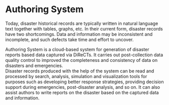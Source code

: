 # Authoring System

Today, disaster historical records are typically written in natural language text together with tables, graphs, etc. In their current form, disaster records have two shortcomings. Data and information may be inconsistent and incomplete, and such defects take time and effort to uncover.

Authoring System is a cloud-based system for generation of disaster reports based data captured via DiReCTs. It carries out post-collection data quality control to improved the completeness and consistency of data on disasters and emergencies.  
Disaster records produced with the help of the system can be read and processed by search, analysis, simulation and visualization tools for purposes such as developing better response strategies, providing decision support during emergencies, post-disaster analysis, and so on. It can also assist authors to write reports on the disaster based on the captured data and information. 
